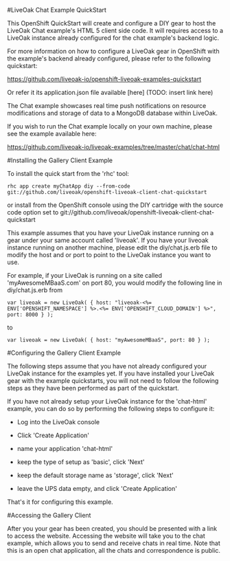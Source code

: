 #LiveOak Chat Example QuickStart

This OpenShift QuickStart will create and configure a DIY gear to host the LiveOak Chat example's HTML 5 client side code. It will requires access to a LiveOak instance already configured for the chat example's backend logic.

For more information on how to configure a LiveOak gear in OpenShift with the example's backend already configured, please refer to the following quickstart:

https://github.com/liveoak-io/openshift-liveoak-examples-quickstart

Or refer it its application.json file available [here] (TODO: insert link here)

The Chat example showcases real time push notifications on resource modifications and storage of data to a MongoDB database within LiveOak.

If you wish to run the Chat example locally on your own machine, please see the  example available here:

https://github.com/liveoak-io/liveoak-examples/tree/master/chat/chat-html

#Installing the Gallery Client Example

To install the quick start from the 'rhc' tool:

```
rhc app create myChatApp diy --from-code git://github.com/liveoak/openshift-liveoak-client-chat-quickstart
```

or install from the OpenShift console using the DIY cartridge with the source code option set to git://github.com/liveoak/openshift-liveoak-client-chat-quickstart 


This example assumes that you have your LiveOak instance running on a gear under your same account called 'liveoak'. If you have your liveoak instance running on another machine, please edit the diy/chat.js.erb file to modify the host and or port to point to the LiveOak instance you want to use.

For example, if your LiveOak is running on a site called 'myAwesomeMBaaS.com' on port 80, you would modify the following line in diy/chat.js.erb from

```
var liveoak = new LiveOak( { host: "liveoak-<%= ENV['OPENSHIFT_NAMESPACE'] %>.<%= ENV['OPENSHIFT_CLOUD_DOMAIN'] %>", port: 8000 } );
```

to 

```
var liveoak = new LiveOak( { host: "myAwesomeMBaaS", port: 80 } );
```

#Configuring the Gallery Client Example

The following steps assume that you have not already configured your LiveOak instance for the examples yet. If you have installed your LiveOak gear with the example quickstarts, you will not need to follow the following steps as they have been performed as part of the quickstart.

If you have not already setup your LiveOak instance for the 'chat-html' example, you can do so by performing the following steps to configure it:

* Log into the LiveOak console

* Click 'Create Application'

* name your application 'chat-html'

* keep the type of setup as 'basic', click 'Next'

* keep the default storage name as 'storage', click 'Next'

* leave the UPS data empty, and click 'Create Application'

That's it for configuring this example.

#Accessing the Gallery Client

After you your gear has been created, you should be presented with a link to access the website. Accessing the website will take you to the chat example, which allows you to send and receive chats in real time. Note that this is an open chat application, all the chats and correspondence is public. 
